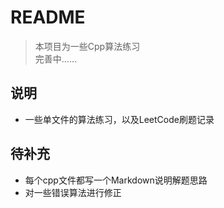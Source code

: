 # README

> 本项目为一些Cpp算法练习  
> 完善中......

## 说明
- 一些单文件的算法练习，以及LeetCode刷题记录

## 待补充
- 每个cpp文件都写一个Markdown说明解题思路
- 对一些错误算法进行修正